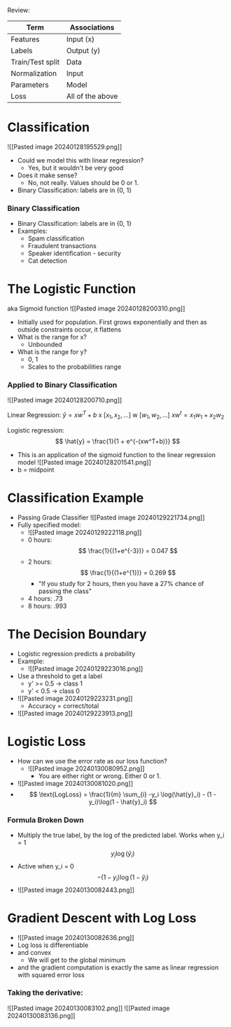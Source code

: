 Review:

| Term | Associations |
| ---- | ---- |
| Features | Input (x) |
| Labels | Output (y) |
| Train/Test split | Data |
| Normalization | Input |
| Parameters | Model |
| Loss | All of the above |
# Classification
![[Pasted image 20240128195529.png]]
- Could we model this with linear regression?
	- Yes, but it wouldn't be very good
- Does it make sense?
	- No, not really. Values should be 0 or 1.
- Binary Classification: labels are in {0, 1}

### Binary Classification
- Binary Classification: labels are in {0, 1}
- Examples:
	- Spam classification
	- Fraudulent transactions
	- Speaker identification - security
	- Cat detection

# The Logistic Function
aka Sigmoid function
![[Pasted image 20240128200310.png]]
- Initially used for population. First grows exponentially and then as outside constraints occur, it flattens
- What is the range for x?
	- Unbounded
- What is the range for y?
	- 0, 1
	- Scales to the probabilities range
### Applied to Binary Classification
![[Pasted image 20240128200710.png]]

Linear Regression: $\hat{y} = xw^T + b$
x $[x_1, x_2, ...]$
w $[w_1, w_2, ...]$
$xw^t = x_1 w_1 + x_2 w_2$

Logistic regression: $$
\hat{y} = \frac{1}{1 + e^{-(xw^T+b)}}
$$
- This is an application of the sigmoid function to the linear regression model
![[Pasted image 20240128201541.png]]
- b = midpoint

# Classification Example
- Passing Grade Classifier
![[Pasted image 20240129221734.png]]
- Fully specified model:
	- ![[Pasted image 20240129222118.png]]
	- 0 hours:  $$ \frac{1}{(1+e^{-3})} = 0.047 $$
	- 2 hours: $$ \frac{1}{(1+e^{1})} = 0.269 $$
		- "If you study for 2 hours, then you have a 27% chance of passing the class"
	- 4 hours: .73
	- 8 hours: .993

# The Decision Boundary

- Logistic regression predicts a probability
- Example:
	- ![[Pasted image 20240129223016.png]]
- Use a threshold to get a label
	- y' >= 0.5 -> class 1
	- y' < 0.5 -> class 0
- ![[Pasted image 20240129223231.png]]
	- Accuracy = correct/total
- ![[Pasted image 20240129223913.png]]

# Logistic Loss

- How can we use the error rate as our loss function?
	- ![[Pasted image 20240130080952.png]]
		- You are either right or wrong. Either 0 or 1.
- ![[Pasted image 20240130081020.png]]
- $$ \text{LogLoss} = \frac{1}{m} \sum_{i} -y_i \log(\hat{y}_i) - (1 - y_i)\log(1 - \hat{y}_i) $$
### Formula Broken Down
- Multiply the true label, by the log of the predicted label. Works when y_i = 1 $$y_i \log(\hat{y}_i)$$
- Active when y_i = 0 $$ - (1 - y_i)\log(1 - \hat{y}_i) $$
- ![[Pasted image 20240130082443.png]]

# Gradient Descent with Log Loss

- ![[Pasted image 20240130082636.png]]
- Log loss is differentiable
- and convex
	- We will get to the global minimum
- and the gradient computation is exactly the same as linear regression with squared error loss
### Taking the derivative: 
![[Pasted image 20240130083102.png]]
![[Pasted image 20240130083136.png]]
